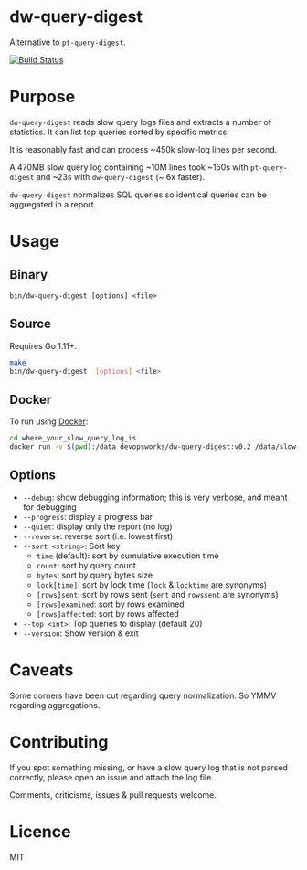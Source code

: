 # dw-query-digest

Alternative to `pt-query-digest`.

[![Build Status](https://travis-ci.org/devops-works/dw-query-digest.svg?branch=master)](https://travis-ci.org/devops-works/dw-query-digest)

# Purpose

`dw-query-digest` reads slow query logs files and extracts a number of
statistics. It can list top queries sorted by specific metrics.

It is reasonably fast and can process ~450k slow-log lines per second.

A 470MB slow query log containing ~10M lines took ~150s with `pt-query-digest`
and ~23s with `dw-query-digest` (~ 6x faster).

`dw-query-digest` normalizes SQL queries so identical queries can be aggregated
in a report.

# Usage

## Binary

`bin/dw-query-digest [options] <file>`

## Source

Requires Go 1.11+.

```bash
make
bin/dw-query-digest  [options] <file>
```

## Docker

To run using [Docker](https://hub.docker.com/r/devopsworks/dw-query-digest):

```bash
cd where_your_slow_query_log_is
docker run -v $(pwd):/data devopsworks/dw-query-digest:v0.2 /data/slow-query.log
```

## Options

- `--debug`: show debugging information; this is very verbose, and meant for debugging
- `--progress`: display a progress bar
- `--quiet`: display only the report (no log)
- `--reverse`: reverse sort (i.e. lowest first)
- `--sort <string>`: Sort key
  - `time` (default): sort by cumulative execution time
  - `count`: sort by query count
  - `bytes`: sort by query bytes size
  - `lock[time]`: sort by lock time (`lock` & `locktime` are synonyms)
  - `[rows]sent`: sort by rows sent (`sent` and `rowssent` are synonyms)
  - `[rows]examined`: sort by rows examined
  - `[rows]affected`: sort by rows affected
- `--top <int>`: Top queries to display (default 20)
- `--version`: Show version & exit

# Caveats

Some corners have been cut regarding query normalization. So YMMV regarding
aggregations.

# Contributing

If you spot something missing, or have a slow query log that is not parsed
correctly, please open an issue and attach the log file.

Comments, criticisms, issues & pull requests welcome.

# Licence

MIT